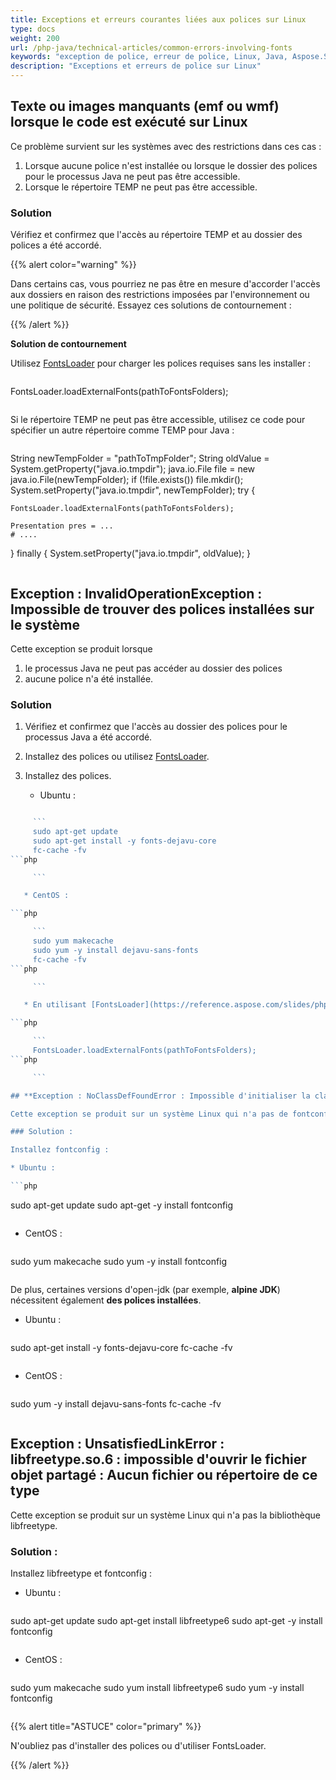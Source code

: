 ```yaml
---
title: Exceptions et erreurs courantes liées aux polices sur Linux
type: docs
weight: 200
url: /php-java/technical-articles/common-errors-involving-fonts
keywords: "exception de police, erreur de police, Linux, Java, Aspose.Slides pour PHP via Java"
description: "Exceptions et erreurs de police sur Linux"
---
```


## **Texte ou images manquants (emf ou wmf) lorsque le code est exécuté sur Linux**

Ce problème survient sur les systèmes avec des restrictions dans ces cas :

1. Lorsque aucune police n'est installée ou lorsque le dossier des polices pour le processus Java ne peut pas être accessible.
2. Lorsque le répertoire TEMP ne peut pas être accessible.

### Solution

Vérifiez et confirmez que l'accès au répertoire TEMP et au dossier des polices a été accordé.

{{% alert color="warning" %}}

Dans certains cas, vous pourriez ne pas être en mesure d'accorder l'accès aux dossiers en raison des restrictions imposées par l'environnement ou une politique de sécurité. Essayez ces solutions de contournement :

{{% /alert %}}

**Solution de contournement**

Utilisez [FontsLoader](https://reference.aspose.com/slides/php-java/aspose.slides/FontsLoader) pour charger les polices requises sans les installer :

```php

```
FontsLoader.loadExternalFonts(pathToFontsFolders);
```php

```

Si le répertoire TEMP ne peut pas être accessible, utilisez ce code pour spécifier un autre répertoire comme TEMP pour Java :
```php

```
String newTempFolder = "pathToTmpFolder";
String oldValue = System.getProperty("java.io.tmpdir");
java.io.File file = new java.io.File(newTempFolder);
if (!file.exists())
    file.mkdir();
System.setProperty("java.io.tmpdir", newTempFolder);
try {

    FontsLoader.loadExternalFonts(pathToFontsFolders);

    Presentation pres = ...
    # ....

} finally {
    System.setProperty("java.io.tmpdir", oldValue);
}
```php

```

## **Exception : InvalidOperationException : Impossible de trouver des polices installées sur le système**

Cette exception se produit lorsque

1) le processus Java ne peut pas accéder au dossier des polices
2) aucune police n'a été installée.

### Solution

1. Vérifiez et confirmez que l'accès au dossier des polices pour le processus Java a été accordé.

2. Installez des polices ou utilisez [FontsLoader](https://reference.aspose.com/slides/php-java/aspose.slides/FontsLoader).

3. Installez des polices.

   * Ubuntu :

```php

     ```
     sudo apt-get update
     sudo apt-get install -y fonts-dejavu-core
     fc-cache -fv
```php

     ```

   * CentOS :

```php

     ```
     sudo yum makecache
     sudo yum -y install dejavu-sans-fonts
     fc-cache -fv
```php

     ```

   * En utilisant [FontsLoader](https://reference.aspose.com/slides/php-java/aspose.slides/FontsLoader) :

```php

     ```
     FontsLoader.loadExternalFonts(pathToFontsFolders);
```php

     ```

## **Exception : NoClassDefFoundError : Impossible d'initialiser la classe com.aspose.slides.internal.ey.this**

Cette exception se produit sur un système Linux qui n'a pas de fontconfig et de polices.

### Solution :

Installez fontconfig :

* Ubuntu :

```php

  ```
  sudo apt-get update
  sudo apt-get -y install fontconfig
```php

  ```

* CentOS :

```php

  ```
  sudo yum makecache
  sudo yum -y install fontconfig
```php

  ```

De plus, certaines versions d'open-jdk (par exemple, **alpine JDK**) nécessitent également **des polices installées**.

* Ubuntu :

```php

  ```
  sudo apt-get install -y fonts-dejavu-core
  fc-cache -fv
```php

  ```

* CentOS :

```php

  ```
  sudo yum -y install dejavu-sans-fonts
  fc-cache -fv
```php

  ```

## **Exception : UnsatisfiedLinkError : libfreetype.so.6 : impossible d'ouvrir le fichier objet partagé : Aucun fichier ou répertoire de ce type**

Cette exception se produit sur un système Linux qui n'a pas la bibliothèque libfreetype.

### Solution :

Installez libfreetype et fontconfig :

* Ubuntu :

```php

  ```
  sudo apt-get update
  sudo apt-get install libfreetype6
  sudo apt-get -y install fontconfig
```php

  ```

* CentOS :

```php

  ```
  sudo yum makecache
  sudo yum install libfreetype6
  sudo yum -y install fontconfig
```php

  ```

{{% alert title="ASTUCE" color="primary" %}} 

N'oubliez pas d'installer des polices ou d'utiliser FontsLoader.

{{% /alert %}}  